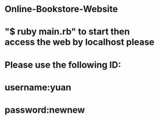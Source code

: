 # Online-Bookstore-Website
# "$ ruby main.rb" to start then access the web by localhost please
# Please use the following ID:
# username:yuan
# password:newnew
